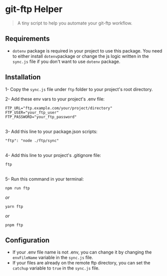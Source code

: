 # git-ftp Helper
> A tiny script to help you automate your git-ftp workflow.


## Requirements
- `dotenv` package is required in your project to use this package. You need to either install `dotenv`package or change the js logic written in the `sync.js` file if you don't want to use `dotenv` package.

## Installation
1- Copy the `sync.js` file under `ftp` folder to your project's root directory.

2- Add these env vars to your project's .env file:
```
FTP_URL="ftp.example.com/your/project/directory"
FTP_USER="your_ftp_user"
FTP_PASSWORD="your_ftp_password"
```
\
3- Add this line to your package.json scripts:
```
"ftp": "node ./ftp/sync"
```
\
4- Add this line to your project's .gitignore file:
```
ftp
```
\
5- Run this command in your terminal:
```
npm run ftp
```
*or*
```
yarn ftp
```
*or*
```
pnpm ftp
```

## Configuration
- If your .env file name is not .env, you can change it by changing the `envFileName` variable in the `sync.js` file.
- If your files are already on the remote ftp directory, you can set the `catchup` variable to `true` in the `sync.js` file.
